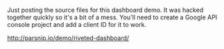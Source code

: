 Just posting the source files for this dashboard demo. It was hacked together quickly so it's a bit of a mess. You'll need to create a Google API console project and add a client ID for it to work.

http://parsnip.io/demo/riveted-dashboard/
